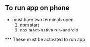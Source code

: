 ## To run app on phone 
- must have two terminals open
    1. npm start
    2. npx react-native run-android

*** These must be activated to run app